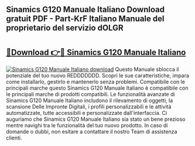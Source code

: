 ## Sinamics G120 Manuale Italiano Download gratuit PDF - Part-KrF Italiano Manuale del proprietario del servizio dOLGR

# <h2><a href="http://dffpwbc.blite.top/?on=Sinamics+G120+Manuale+Italiano">🔗Download 👉🔴 Sinamics G120 Manuale Italiano</a></h2>

[![Sinamics G120 Manuale Italiano download](https://i.imgur.com/lujVjoI.png)](http://dffpwbc.blite.top/?on=Sinamics+G120+Manuale+Italiano)
Questo Manuale sblocca il potenziale del tuo nuovo REDDDDDDD. Scopri le sue caratteristiche, impara come installarlo, gestirlo e mantenerlo senza problemi. Compatibile con le principali marche questo Sinamics G120 Manuale Italiano è compatibile con le principali marche di prodotti compatibili. Le funzionalità avanzate di Sinamics G120 Manuale Italiano includono il rilevamento di oggetti, la scansione Delle Impronte Digitali, i profili personalizzabili e le attività automatizzate, tutte accessibili e personalizzate dall'interfaccia. Ci auguriamo che Sinamics G120 Manuale Italiano sia stato un bene prezioso mentre navighi tra le funzionalità del tuo nuovo prodotto. In caso di domande o dubbi, non esitare a contattare il nostro Team di assistenza clienti.
